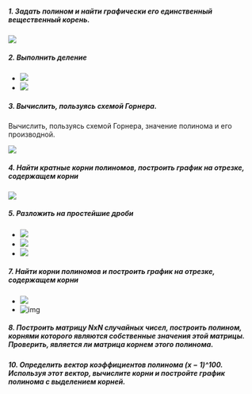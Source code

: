 ##### 1. Задать полином и найти графически его единственный вещественный корень.

<img src="https://render.githubusercontent.com/render/math?math=x^3-3.55x^2%2b5.1x-3.1">

##### 2. Выполнить деление

- <img src="https://render.githubusercontent.com/render/math?math=2x^4-3x^3%2b4x^2-5x%2b6, x^2-3x%2b1">
- <img src="https://render.githubusercontent.com/render/math?math=x^3-3x^2-x-1, 3x^2-2x%2b1">

##### 3. Вычислить, пользуясь схемой Горнера. 

Вычислить, пользуясь схемой Горнера, значение полинома и его производной.

<img src="https://render.githubusercontent.com/render/math?math=x^4-2x^3%2b6x^2-10x%2b16, x_0=4">

##### 4. Найти кратные корни полиномов, построить график на отрезке, содержащем корни

<img src="https://render.githubusercontent.com/render/math?math=x^{2n}-nx^{n%2b1}%2bnx^{n-1}-1">

##### 5. Разложить на простейшие дроби

- <img src="https://render.githubusercontent.com/render/math?math=\frac{x^2}{(x-1)(x%2b2)(x%2b3)}">
- <img src="https://render.githubusercontent.com/render/math?math=\frac{3%2bx}{(x-1)(x^2%2b1)}">
- <img src="https://render.githubusercontent.com/render/math?math=\frac{x^2}{(x^4-1)}">

##### 7. Найти корни полиномов и построить график на отрезке, содержащем корни

- <img src="https://render.githubusercontent.com/render/math?math=x^3-6x^2%2b15x-14">
- ![img](https://render.githubusercontent.com/render/math?math=10x^4-13x^3%2b15x^2-18x-24)

##### 8. Построить матрицу NxN случайных чисел, построить полином, корнями которого являются собственные значения этой матрицы. Проверить, является ли матрица корнем этого полинома.

##### 10. Определить вектор коэффициентов полинома (x − 1)^100. Используя этот вектор, вычислите корни и постройте график полинома с выделением корней. 
